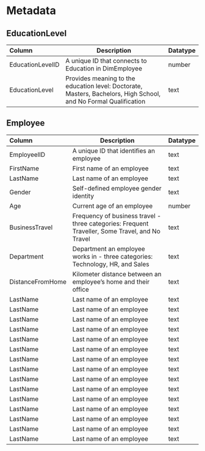 # Metadata

## EducationLevel

| Column | Description | Datatype |
| :--- | --- | --- |
| EducationLevelID | A unique ID that connects to Education in DimEmployee | number |
| EducationLevel | Provides meaning to the education level: Doctorate, Masters, Bachelors, High School, and No Formal Qualification | text |


## Employee

| Column | Description | Datatype |
| :--- | --- | --- |
| EmployeelID |A unique ID that identifies an employee | text |
| FirstName | First name of an employee | text |
| LastName | Last name of an employee | text |
| Gender | Self-defined employee gender identity | text |
| Age | Current age of an employee | number |
| BusinessTravel | Frequency of business travel - three categories: Frequent Traveller, Some Travel, and No Travel | text |
| Department | Department an employee works in - three categories: Technology, HR, and Sales | text |
| DistanceFromHome | Kilometer distance between an employee’s home and their office | text |
| LastName | Last name of an employee | text |
| LastName | Last name of an employee | text |
| LastName | Last name of an employee | text |
| LastName | Last name of an employee | text |
| LastName | Last name of an employee | text |
| LastName | Last name of an employee | text |
| LastName | Last name of an employee | text |
| LastName | Last name of an employee | text |
| LastName | Last name of an employee | text |
| LastName | Last name of an employee | text |
| LastName | Last name of an employee | text |
| LastName | Last name of an employee | text |
| LastName | Last name of an employee | text |
| LastName | Last name of an employee | text |
| LastName | Last name of an employee | text |

